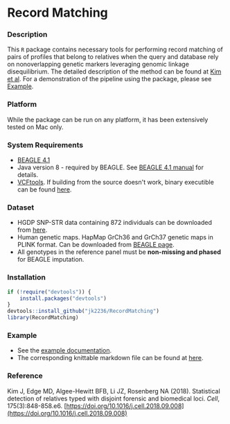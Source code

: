 # Record Matching

### Description
This `R` package contains necessary tools for performing record matching of pairs of profiles that belong to relatives when the query and database rely on nonoverlapping genetic markers leveraging genomic linkage disequilibrium. The detailed description of the method can be found at [Kim et al]((https://doi.org/10.1016/j.cell.2018.09.008)). For a demonstration of the pipeline using the package, please see [Example](#example).

### Platform
While the package can be run on any platform, it has been extensively tested on Mac only.

### System Requirements
* [BEAGLE 4.1](https://faculty.washington.edu/browning/beagle/b4_1.html) 
* Java version 8 - required by BEAGLE. See [BEAGLE 4.1 manual](https://faculty.washington.edu/browning/beagle/beagle_4.1_21Jan17.pdf) for details.
* [VCFtools](https://github.com/vcftools/vcftools). If building from the source doesn't work, binary executible can be found [here](https://vcftools.github.io/).

### Dataset
* HGDP SNP-STR data containing 872 individuals can be downloaded from [here](https://rosenberglab.stanford.edu/data/edgeEtAl2017/unphased_all_vcf.zip).
* Human genetic maps. HapMap GrCh36 and GrCh37 genetic maps in PLINK format. Can be downloaded from [BEAGLE page](http://bochet.gcc.biostat.washington.edu/beagle/genetic_maps/).
* All genotypes in the reference panel must be **non-missing and phased** for BEAGLE imputation. 

### Installation
```R
if (!require("devtools")) {
    install.packages("devtools")
}
devtools::install_github("jk2236/RecordMatching")
library(RecordMatching)
```

### Example
* See the [example documentation](https://github.com/jk2236/RecordMatching/blob/main/examples/example.pdf). 
* The corresponding knittable markdown file can be found at [here](https://github.com/jk2236/RecordMatching/blob/main/examples/example.Rmd).

### Reference
Kim J, Edge MD, Algee-Hewitt BFB, Li JZ, Rosenberg NA (2018). Statistical detection of relatives typed with disjoint forensic and biomedical loci. *Cell*, 175(3):848-858.e6. [https://doi.org/10.1016/j.cell.2018.09.008](https://doi.org/10.1016/j.cell.2018.09.008)
